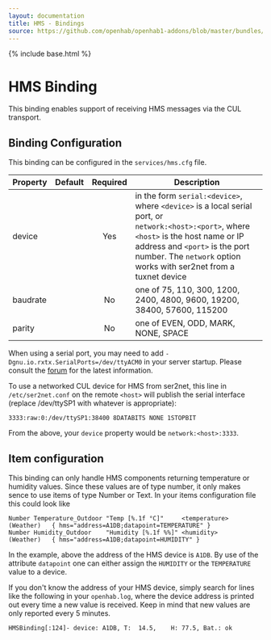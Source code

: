 ```yaml
---
layout: documentation
title: HMS - Bindings
source: https://github.com/openhab/openhab1-addons/blob/master/bundles/binding/org.openhab.binding.hms/README.md
---
```


<!-- Attention authors: Do not edit directly. Please add your changes to the appropriate source repository -->

{% include base.html %}

# HMS Binding

This binding enables support of receiving HMS messages via the CUL transport.

## Binding Configuration

This binding can be configured in the `services/hms.cfg` file.

| Property | Default | Required | Description |
|----------|---------|:--------:|-------------|
| device   |         |   Yes    | in the form `serial:<device>`, where `<device>` is a local serial port, or<br/> `network:<host>:<port>`, where `<host>` is the host name or IP address and `<port>` is the port number.  The `network` option works with ser2net from a tuxnet device |
| baudrate |         |   No     | one of 75, 110, 300, 1200, 2400, 4800, 9600, 19200, 38400, 57600, 115200 |
| parity   |         |   No     | one of EVEN, ODD, MARK, NONE, SPACE |

When using a serial port, you may need to add `-Dgnu.io.rxtx.SerialPorts=/dev/ttyACM0` in your server startup.  Please consult the [forum](https://community.openhab.org) for the latest information.

To use a networked CUL device for HMS from ser2net, this line in `/etc/ser2net.conf` on the remote `<host>` will publish the serial interface (replace /dev/ttySP1 with whatever is appropriate):

```
3333:raw:0:/dev/ttySP1:38400 8DATABITS NONE 1STOPBIT
```

From the above, your `device` property would be `network:<host>:3333`.

## Item configuration

This binding can only handle HMS components returning temperature or humidity values. Since these values are of type number, it only makes sence to use items of type Number or Text. In your items configuration file this could look like

```
Number Temperature_Outdoor "Temp [%.1f °C]"     <temperature>   (Weather)   { hms="address=A1DB;datapoint=TEMPERATURE" }
Number Humidity_Outdoor    "Humidity [%.1f %%]" <humidity>      (Weather)   { hms="address=A1DB;datapoint=HUMIDITY" }
```

In the example, above the address of the HMS device is `A1DB`. By use of the attribute `datapoint` one can either assign the `HUMIDITY` or the `TEMPERATURE` value to a device.

If you don't know the address of your HMS device, simply search for lines like the following in your `openhab.log`, where the device address is printed out every time a new value is received. Keep in mind that new values are only reported every 5 minutes.

```
HMSBinding[:124]- device: A1DB, T:  14.5,    H: 77.5, Bat.: ok
```
